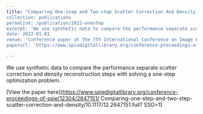 ```yaml
---
title: "Comparing One-step and Two-step Scatter Correction And Density Reconstruction In X-Ray CT - Alexander N. Sietsema, Michael T. McCann, Marc L. Klasky, Saiprasad Ravishankar“
collection: publications
permalink: /publication/2022-onestep
excerpt: 'We use synthetic data to compare the performance separate scatter correction and density reconstruction steps with solving a one-step optimization problem.’
date: 2022-01-01
venue: 'Conference paper at the 7th International Conference on Image Formation in X-Ray Computed Tomography’
paperurl: 'https://www.spiedigitallibrary.org/conference-proceedings-of-spie/12304/2647151/ Comparing-one-step-and-two-step-scatter-correction-and-density/10.1117/12.2647151.full? SSO=1'

---
```


We use synthetic data to compare the performance separate scatter correction and density reconstruction steps with solving a one-step optimization problem.

[View the paper here](https://www.spiedigitallibrary.org/conference-proceedings-of-spie/12304/2647151/ Comparing-one-step-and-two-step-scatter-correction-and-density/10.1117/12.2647151.full? SSO=1)	